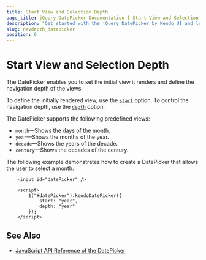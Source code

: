 ```yaml
---
title: Start View and Selection Depth
page_title: jQuery DatePicker Documentation | Start View and Selection Depth
description: "Get started with the jQuery DatePicker by Kendo UI and learn how to define the start view and control the navigation depth of the widget."
slug: navdepth_datepicker
position: 6
---
```


# Start View and Selection Depth

The DatePicker enables you to set the initial view it renders and define the navigation depth of the views.  

To define the initially rendered view, use the [`start`](/api/javascript/ui/datepicker/configuration/start) option. To control the navigation depth, use the [`depth`](/api/javascript/ui/datepicker/configuration/depth) option.

The DatePicker supports the following predefined views:
* `month`&mdash;Shows the days of the month.
* `year`&mdash;Shows the months of the year.
* `decade`&mdash;Shows the years of the decade.
* `century`&mdash;Shows the decades of the century.

The following example demonstrates how to create a DatePicker that allows the user to select a month.

```dojo
    <input id="datePicker" />

    <script>
        $("#datePicker").kendoDatePicker({
            start: "year",
            depth: "year"
        });
    </script>
```

## See Also

* [JavaScript API Reference of the DatePicker](/api/javascript/ui/datepicker)
